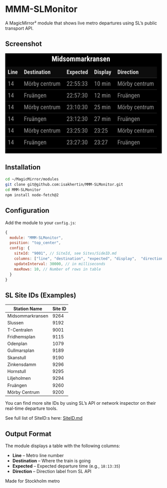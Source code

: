 # MMM-SLMonitor

A MagicMirror² module that shows live metro departures using SL’s public transport API.

## Screenshot
![Screenshot](image.png)

##  Installation

```bash
cd ~/MagicMirror/modules
git clone git@github.com:isakhertin/MMM-SLMonitor.git
cd MMM-SLMonitor
npm install node-fetch@2
```

##  Configuration

Add the module to your `config.js`:

```js
{
  module: "MMM-SLMonitor",
  position: "top_center",
  config: {
    siteId: "9001", // SiteId, see Sites/SideID.md
    columns: ["line", "destination", "expected", "display",  "direction"], // columns that will be shown
    updateInterval: 30000, // in milliseconds
    maxRows: 10, // Number of rows in table
  }
}
```

## SL Site IDs (Examples)

| Station Name        | Site ID |
|---------------------|---------|
| Midsommarkransen    | 9264    |
| Slussen             | 9192    |
| T-Centralen         | 9001    |
| Fridhemsplan        | 9115    |
| Odenplan            | 1079    |
| Gullmarsplan        | 9189    |
| Skanstull           | 9190    |
| Zinkensdamm         | 9296    |
| Hornstull           | 9295    |
| Liljeholmen         | 9294    |
| Fruängen            | 9260    |
| Mörby Centrum       | 9200    |

You can find more site IDs by using SL’s API or network inspector on their real-time departure tools.

See full list of SiteID:s here:  [SiteID.md](Sites/SiteID.md)

##  Output Format

The module displays a table with the following columns:
- **Line** – Metro line number
- **Destination** – Where the train is going
- **Expected** – Expected departure time (e.g., `18:13:35`)
- **Direction** – Direction label from SL API

Made for Stockholm metro 
